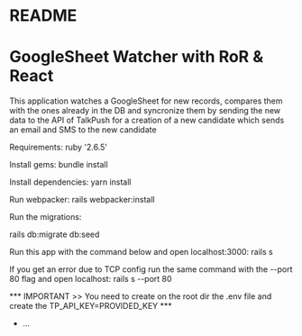 # README

# GoogleSheet Watcher with RoR & React
 This application watches a GoogleSheet for new records, compares them with the ones already in the DB and syncronize them 
 by sending the new data to the API of TalkPush for a creation of a new candidate which sends an email and SMS to the new candidate

Requirements:
ruby '2.6.5'

Install gems:
bundle install

Install dependencies:
yarn install

Run webpacker:
rails webpacker:install

Run the migrations:

rails db:migrate db:seed

Run this app with the command below and open localhost:3000:
rails s

If you get an error due to TCP config run the same command with the --port 80 flag and open localhost:
rails s --port 80

*** IMPORTANT >> You need to create on the root dir the .env file and create the TP_API_KEY=PROVIDED_KEY ***

* ...
